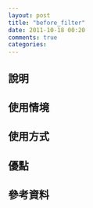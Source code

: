 ```yaml
---
layout: post
title: "before_filter"
date: 2011-10-18 00:20
comments: true
categories: 
---
```

## 說明
## 使用情境
## 使用方式
## 優點
## 參考資料
